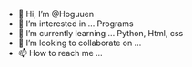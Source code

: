 - 👋 Hi, I’m @Hoguuen
- 👀 I’m interested in ... Programs
- 🌱 I’m currently learning ... Python, Html, css
- 💞️ I’m looking to collaborate on ...
- 📫 How to reach me ...

<!---
Hoguuen/Hoguuen is a ✨ special ✨ repository because its `README.md` (this file) appears on your GitHub profile.
You can click the Preview link to take a look at your changes.
--->
